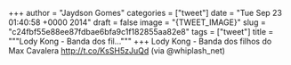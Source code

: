 
+++
author = "Jaydson Gomes"
categories = ["tweet"]
date = "Tue Sep 23 01:40:58 +0000 2014"
draft = false
image = "{TWEET_IMAGE}"
slug = "c24fbf55e88ee87fdbae6bfa9c1f182855aa82e8"
tags = ["tweet"]
title = """Lody Kong - Banda dos fil..."""
+++
Lody Kong - Banda dos filhos do Max Cavalera http://t.co/KsSH5zJuQd (via @whiplash_net)
